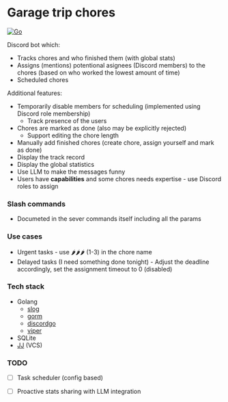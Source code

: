 # Garage trip chores

[![Go](https://github.com/gdg-garage/garage-trip-chores/actions/workflows/go.yml/badge.svg)](https://github.com/gdg-garage/garage-trip-chores/actions/workflows/go.yml)

Discord bot which:
* Tracks chores and who finished them (with global stats)
* Assigns (mentions) potentional asignees (Discord members) to the chores (based on who worked the lowest amount of time)
* Scheduled chores

Additional features:
* Temporarily disable members for scheduling (implemented using Discord role membership)
  * Track presence of the users
* Chores are marked as done (also may be explicitly rejected)
  * Support editing the chore length
* Manually add finished chores (create chore, assign yourself and mark as done)
* Display the track record
* Display the global statistics
* Use LLM to make the messages funny
* Users have **capabilities** and some chores needs expertise - use Discord roles to assign 

### Slash commands
* Documeted in the sever commands itself including all the params

### Use cases
* Urgent tasks - use 🌶️🌶️🌶️ (1-3) in the chore name
* Delayed tasks (I need something done tonight) - Adjust the deadline accordingly, set the assignment timeout to 0 (disabled)

### Tech stack
* Golang
  * [slog](https://pkg.go.dev/log/slog)
  * [gorm](https://github.com/go-gorm/gorm)
  * [discordgo](https://github.com/bwmarrin/discordgo)
  * [viper](https://github.com/spf13/viper)
* SQLite
* [JJ](https://github.com/jj-vcs/jj) (VCS)

### TODO
- [ ] Task scheduler (config based)
- [ ] Proactive stats sharing with LLM integration


